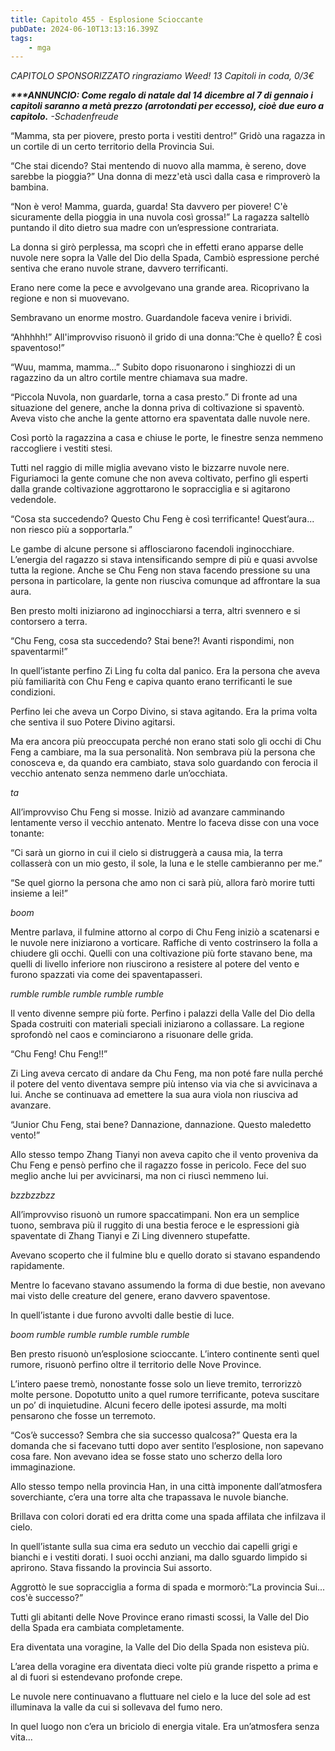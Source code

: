 ```yaml
---
title: Capitolo 455 - Esplosione Scioccante
pubDate: 2024-06-10T13:13:16.399Z
tags:
    - mga
---
```



<em>CAPITOLO SPONSORIZZATO ringraziamo Weed!
13 Capitoli in coda, 0/3€</em>


<em><strong>***ANNUNCIO:
Come regalo di natale dal 14 dicembre al 7 di gennaio i capitoli saranno a metà prezzo (arrotondati per eccesso), cioè due euro a capitolo.</strong>
-Schadenfreude</em>


“Mamma, sta per piovere, presto porta i vestiti dentro!” Gridò una ragazza in un cortile di un certo territorio della Provincia Sui.


“Che stai dicendo? Stai mentendo di nuovo alla mamma, è sereno, dove sarebbe la pioggia?” Una donna di mezz'età uscì dalla casa e rimproverò la bambina.


“Non è vero! Mamma, guarda, guarda! Sta davvero per piovere! C'è sicuramente della pioggia in una nuvola così grossa!” La ragazza saltellò puntando il dito dietro sua madre con un’espressione contrariata.


La donna si girò perplessa, ma scoprì che in effetti erano apparse delle nuvole nere sopra la Valle del Dio della Spada, Cambiò espressione perché sentiva che erano nuvole strane, davvero terrificanti.


Erano nere come la pece e avvolgevano una grande area. Ricoprivano la regione e non si muovevano.


Sembravano un enorme mostro. Guardandole faceva venire i brividi.


“Ahhhhh!” All'improvviso risuonò il grido di una donna:”Che è quello? È così spaventoso!”


“Wuu, mamma, mamma...” Subito dopo risuonarono i singhiozzi di un ragazzino da un altro cortile mentre chiamava sua madre.


“Piccola Nuvola, non guardarle, torna a casa presto.” Di fronte ad una situazione del genere, anche la donna priva di coltivazione si spaventò. Aveva visto che anche la gente attorno era spaventata dalle nuvole nere.


Così portò la ragazzina a casa e chiuse le porte, le finestre senza nemmeno raccogliere i vestiti stesi.


Tutti nel raggio di mille miglia avevano visto le bizzarre nuvole nere. Figuriamoci la gente comune che non aveva coltivato, perfino gli esperti dalla grande coltivazione aggrottarono le sopracciglia e si agitarono vedendole.


“Cosa sta succedendo? Questo Chu Feng è così terrificante! Quest’aura... non riesco più a sopportarla.”


Le gambe di alcune persone si afflosciarono facendoli inginocchiare. L’energia del ragazzo si stava intensificando sempre di più e quasi avvolse tutta la regione. Anche se Chu Feng non stava facendo pressione su una persona in particolare, la gente non riusciva comunque ad affrontare la sua aura.


Ben presto molti iniziarono ad inginocchiarsi a terra, altri svennero e si contorsero a terra.


“Chu Feng, cosa sta succedendo? Stai bene?! Avanti rispondimi, non spaventarmi!”


In quell’istante perfino Zi Ling fu colta dal panico. Era la persona che aveva più familiarità con Chu Feng e capiva quanto erano terrificanti le sue condizioni.


Perfino lei che aveva un Corpo Divino, si stava agitando. Era la prima volta che sentiva il suo Potere Divino agitarsi.


Ma era ancora più preoccupata perché non erano stati solo gli occhi di Chu Feng a cambiare, ma la sua personalità. Non sembrava più la persona che conosceva e, da quando era cambiato, stava solo guardando con ferocia il vecchio antenato senza nemmeno darle un’occhiata.


*ta*


All’improvviso Chu Feng si mosse. Iniziò ad avanzare camminando lentamente verso il vecchio antenato. Mentre lo faceva disse con una voce tonante:


“Ci sarà un giorno in cui il cielo si distruggerà a causa mia, la terra collasserà con un mio gesto, il sole, la luna e le stelle cambieranno per me.”


“Se quel giorno la persona che amo non ci sarà più, allora farò morire tutti insieme a lei!”


*boom*


Mentre parlava, il fulmine attorno al corpo di Chu Feng iniziò a scatenarsi e le nuvole nere iniziarono a vorticare. Raffiche di vento costrinsero la folla a chiudere gli occhi. Quelli con una coltivazione più forte stavano bene, ma quelli di livello inferiore non riuscirono a resistere al potere del vento e furono spazzati via come dei spaventapasseri.


*rumble rumble rumble rumble rumble*


Il vento divenne sempre più forte. Perfino i palazzi della Valle del Dio della Spada costruiti con materiali speciali iniziarono a collassare. La regione sprofondò nel caos e cominciarono a risuonare delle grida.


“Chu Feng! Chu Feng!!”


Zi Ling aveva cercato di andare da Chu Feng, ma non poté fare nulla perché il potere del vento diventava sempre più intenso via via che si avvicinava a lui. Anche se continuava ad emettere la sua aura viola non riusciva ad avanzare.


“Junior Chu Feng, stai bene? Dannazione, dannazione. Questo maledetto vento!”


Allo stesso tempo Zhang Tianyi non aveva capito che il vento proveniva da Chu Feng e pensò perfino che il ragazzo fosse in pericolo. Fece del suo meglio anche lui per avvicinarsi, ma non ci riuscì nemmeno lui.


*bzzbzzbzz*


All’improvviso risuonò un rumore spaccatimpani. Non era un semplice tuono, sembrava più il ruggito di una bestia feroce e le espressioni già spaventate di Zhang Tianyi e Zi Ling divennero stupefatte.


Avevano scoperto che il fulmine blu e quello dorato si stavano espandendo rapidamente.


Mentre lo facevano stavano assumendo la forma di due bestie, non avevano mai visto delle creature del genere, erano davvero spaventose.


In quell’istante i due furono avvolti dalle bestie di luce.


*boom rumble rumble rumble rumble rumble*


Ben presto risuonò un’esplosione scioccante. L’intero continente sentì quel rumore, risuonò perfino oltre il territorio delle Nove Province.


L’intero paese tremò, nonostante fosse solo un lieve tremito, terrorizzò molte persone. Dopotutto unito a quel rumore terrificante, poteva suscitare un po’ di inquietudine. Alcuni fecero delle ipotesi assurde, ma molti pensarono che fosse un terremoto.


“Cos’è successo? Sembra che sia successo qualcosa?” Questa era la domanda che si facevano tutti dopo aver sentito l’esplosione, non sapevano cosa fare. Non avevano idea se fosse stato uno scherzo della loro immaginazione.


Allo stesso tempo nella provincia Han, in una città imponente dall’atmosfera soverchiante, c’era una torre alta che trapassava le nuvole bianche.


Brillava con colori dorati ed era dritta come una spada affilata che infilzava il cielo.


In quell’istante sulla sua cima era seduto un vecchio dai capelli grigi e bianchi e i vestiti dorati.
I suoi occhi anziani, ma dallo sguardo limpido si aprirono. Stava fissando la provincia Sui assorto.


Aggrottò le sue sopracciglia a forma di spada e mormorò:”La provincia Sui... cos'è successo?”


Tutti gli abitanti delle Nove Province erano rimasti scossi, la Valle del Dio della Spada era cambiata completamente.


Era diventata una voragine, la Valle del Dio della Spada non esisteva più.


L’area della voragine era diventata dieci volte più grande rispetto a prima e al di fuori si estendevano profonde crepe.


Le nuvole nere continuavano a fluttuare nel cielo e la luce del sole ad est illuminava la valle da cui si sollevava del fumo nero.


In quel luogo non c’era un briciolo di energia vitale. Era un’atmosfera senza vita...
                                





